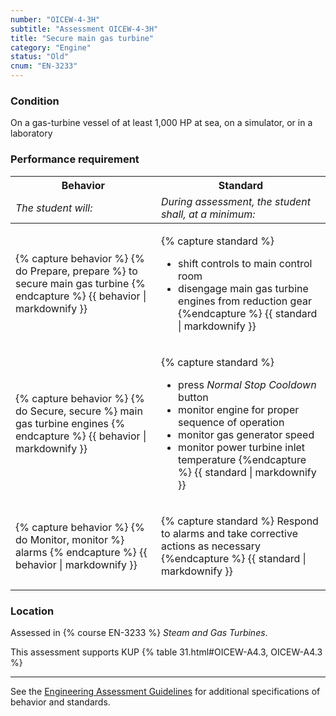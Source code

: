 ```yaml
---
number: "OICEW-4-3H"
subtitle: "Assessment OICEW-4-3H"
title: "Secure main gas turbine"
category: "Engine"
status: "Old"
cnum: "EN-3233"
---
```

### Condition

On a gas-turbine vessel of at least 1,000 HP at sea, on a simulator, or in a laboratory

### Performance requirement 

<table width='100%' class='Guidelines'>
 <thead>
 <tr>
     <th class='thirty'>Behavior</th>
     <th class='seventy'>Standard</th>
 </tr>
 <tr>
     <td><em>The student will:</em></td>
     <td><em>During assessment, the student shall, at a minimum:</em></td>
 </tr>
 </thead>
 <tbody>
 

<tr><td>

{% capture behavior %}
{% do Prepare, prepare %} to secure main gas turbine
{% endcapture %}
{{ behavior | markdownify }}

</td><td>

{% capture standard %}
* shift controls to main control room
* disengage main gas turbine engines from reduction gear
{%endcapture %}
{{ standard | markdownify }}

</td></tr>



<tr><td>

{% capture behavior %}
{% do Secure, secure %} main gas turbine engines 
{% endcapture %}
{{ behavior | markdownify }}

</td><td>

{% capture standard %}
- press *Normal Stop Cooldown*  button
- monitor engine for proper sequence of operation
- monitor gas generator speed
- monitor power turbine inlet temperature
{%endcapture %}
{{ standard | markdownify }}

</td></tr>



<tr><td>

{% capture behavior %}
{% do Monitor, monitor %}  alarms
{% endcapture %}
{{ behavior | markdownify }}

</td><td>

{% capture standard %}
Respond to alarms and take corrective actions as necessary
{%endcapture %}
{{ standard | markdownify }}

</td></tr>



 </tbody>
 </table>

### Location

Assessed in  {% course  EN-3233 %}  *Steam and Gas Turbines*.

This assessment supports KUP {% table 31.html#OICEW-A4.3, OICEW-A4.3 %}

***



See the [Engineering Assessment Guidelines](guidelines) for additional specifications of behavior and standards.